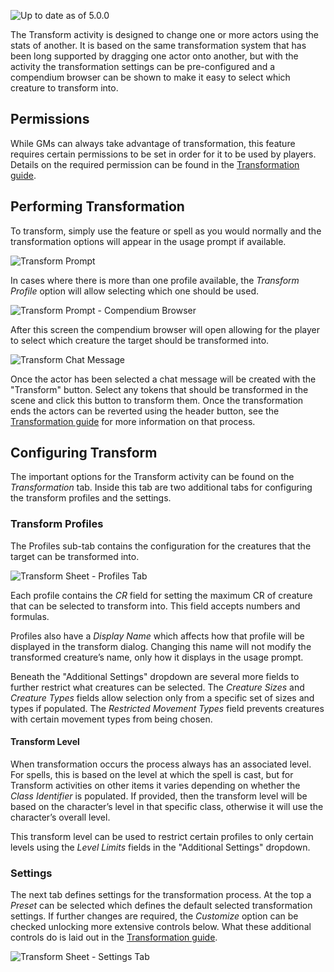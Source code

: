![Up to date as of 5.0.0](https://img.shields.io/static/v1?label=dnd5e&message=5.0.0&color=informational)

The Transform activity is designed to change one or more actors using the stats of another. It is based on the same transformation system that has been long supported by dragging one actor onto another, but with the activity the transformation settings can be pre-configured and a compendium browser can be shown to make it easy to select which creature to transform into.


## Permissions

While GMs can always take advantage of transformation, this feature requires certain permissions to be set in order for it to be used by players. Details on the required permission can be found in the [Transformation guide](Transformation.md#permissions).


## Performing Transformation

To transform, simply use the feature or spell as you would normally and the transformation options will appear in the usage prompt if available.

![Transform Prompt](https://raw.githubusercontent.com/foundryvtt/dnd5e/publish-wiki/wiki/images/transformation/transform-prompt.jpg)

In cases where there is more than one profile available, the *Transform Profile* option will allow selecting which one should be used.

![Transform Prompt - Compendium Browser](https://raw.githubusercontent.com/foundryvtt/dnd5e/publish-wiki/wiki/images/transformation/transform-cr-prompt.jpg)

After this screen the compendium browser will open allowing for the player to select which creature the target should be transformed into.

![Transform Chat Message](https://raw.githubusercontent.com/foundryvtt/dnd5e/publish-wiki/wiki/images/transformation/transform-chat-message.jpg)

Once the actor has been selected a chat message will be created with the "Transform" button. Select any tokens that should be transformed in the scene and click this button to transform them. Once the transformation ends the actors can be reverted using the header button, see the [Transformation guide](Transformation.md#reverting) for more information on that process.


## Configuring Transform

The important options for the Transform activity can be found on the *Transformation* tab. Inside this tab are two additional tabs for configuring the transform profiles and the settings.

### Transform Profiles

The Profiles sub-tab contains the configuration for the creatures that the target can be transformed into.

![Transform Sheet - Profiles Tab](https://raw.githubusercontent.com/foundryvtt/dnd5e/publish-wiki/wiki/images/transformation/transform-profiles.jpg)

Each profile contains the *CR* field for setting the maximum CR of creature that can be selected to transform into. This field accepts numbers and formulas.

Profiles also have a *Display Name* which affects how that profile will be displayed in the transform dialog. Changing this name will not modify the transformed creature’s name, only how it displays in the usage prompt.

Beneath the "Additional Settings" dropdown are several more fields to further restrict what creatures can be selected. The *Creature Sizes* and *Creature Types* fields allow selection only from a specific set of sizes and types if populated. The *Restricted Movement Types* field prevents creatures with certain movement types from being chosen.

#### Transform Level

When transformation occurs the process always has an associated level. For spells, this is based on the level at which the spell is cast, but for Transform activities on other items it varies depending on whether the *Class Identifier* is populated. If provided, then the transform level will be based on the character’s level in that specific class, otherwise it will use the character’s overall level.

This transform level can be used to restrict certain profiles to only certain levels using the *Level Limits* fields in the "Additional Settings" dropdown.

### Settings

The next tab defines settings for the transformation process. At the top a *Preset* can be selected which defines the default selected transformation settings. If further changes are required, the *Customize* option can be checked unlocking more extensive controls below. What these additional controls do is laid out in the [Transformation guide](Transformation.md#transforming).

![Transform Sheet - Settings Tab](https://raw.githubusercontent.com/foundryvtt/dnd5e/publish-wiki/wiki/images/transformation/transform-settings.jpg)
